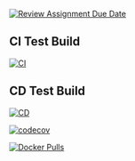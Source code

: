 [![Review Assignment Due Date](https://classroom.github.com/assets/deadline-readme-button-22041afd0340ce965d47ae6ef1cefeee28c7c493a6346c4f15d667ab976d596c.svg)](https://classroom.github.com/a/t1er-CAW)




<!-- Build & Deploy -->
<h2>CI Test Build</h2>


[![CI](https://img.shields.io/github/actions/workflow/status/FontysVenlo/esd-workshop-ci-cd_esde_jannes_elias/CI.yml?branch=main)](https://github.com/FontysVenlo/esd-workshop-ci-cd_esde_jannes_elias/actions/workflows/CI.yml)
<br>
<h2>CD Test Build</h2>


[![CD](https://img.shields.io/github/actions/workflow/status/FontysVenlo/esd-workshop-ci-cd_esde_jannes_elias/CD.yml?branch=main)](https://github.com/FontysVenlo/esd-workshop-ci-cd_esde_jannes_elias/actions/workflows/CD.yml)
<br>


<!-- Coverage (Codecov) – will turn green once Codecov is set below -->
[![codecov](https://codecov.io/gh/FontysVenlo/esd-workshop-ci-cd_esde_jannes_elias/branch/main/graph/badge.svg)](https://codecov.io/gh/FontysVenlo/esd-workshop-ci-cd_esde_jannes_elias)

<!-- Docker pulls (optional) -->
[![Docker Pulls](https://img.shields.io/docker/pulls/ellimen/esd)](https://hub.docker.com/r/ellimen/esd)
